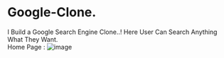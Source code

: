 # Google-Clone.
 I Build a Google Search Engine Clone..! Here User Can Search Anything What They Want.
<br>
Home Page :
![image](https://i.ibb.co/1vCf9ST/Screenshot-195.png)



